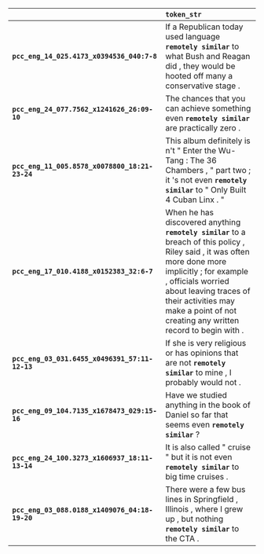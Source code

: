 |                                                | `token_str`                                                                                                                                                                                                                                                                            |
|:-----------------------------------------------|:---------------------------------------------------------------------------------------------------------------------------------------------------------------------------------------------------------------------------------------------------------------------------------------|
| **`pcc_eng_14_025.4173_x0394536_040:7-8`**     | If a Republican today used language __`remotely similar`__ to what Bush and Reagan did , they would be hooted off many a conservative stage .                                                                                                                                          |
| **`pcc_eng_24_077.7562_x1241626_26:09-10`**    | The chances that you can achieve something even __`remotely similar`__ are practically zero .                                                                                                                                                                                          |
| **`pcc_eng_11_005.8578_x0078800_18:21-23-24`** | This album definitely is n't " Enter the Wu-Tang : The 36 Chambers , " part two ; it 's not even __`remotely similar`__ to " Only Built 4 Cuban Linx . "                                                                                                                               |
| **`pcc_eng_17_010.4188_x0152383_32:6-7`**      | When he has discovered anything __`remotely similar`__ to a breach of this policy , Riley said , it was often more done more implicitly ; for example , officials worried about leaving traces of their activities may make a point of not creating any written record to begin with . |
| **`pcc_eng_03_031.6455_x0496391_57:11-12-13`** | If she is very religious or has opinions that are not __`remotely similar`__ to mine , I probably would not .                                                                                                                                                                          |
| **`pcc_eng_09_104.7135_x1678473_029:15-16`**   | Have we studied anything in the book of Daniel so far that seems even __`remotely similar`__ ?                                                                                                                                                                                         |
| **`pcc_eng_24_100.3273_x1606937_18:11-13-14`** | It is also called " cruise " but it is not even __`remotely similar`__ to big time cruises .                                                                                                                                                                                           |
| **`pcc_eng_03_088.0188_x1409076_04:18-19-20`** | There were a few bus lines in Springfield , Illinois , where I grew up , but nothing __`remotely similar`__ to the CTA .                                                                                                                                                               |